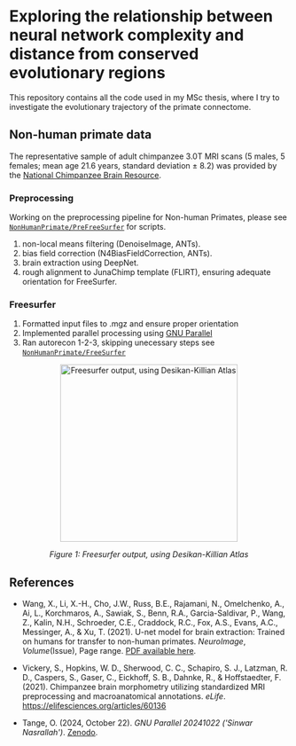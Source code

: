# Exploring the relationship between neural network complexity and distance from conserved evolutionary regions
This repository contains all the code used in my MSc thesis, where I try to investigate the evolutionary trajectory of the primate connectome. 

## Non-human primate data
The representative sample of adult chimpanzee 3.0T MRI scans (5 males, 5 females; mean age 21.6 years, standard deviation ± 8.2) was provided by the <a href="https://www.chimpanzeebrain.org/mri-datasets-for-direct-download">National Chimpanzee Brain Resource</a>.

### Preprocessing 
Working on the preprocessing pipeline for Non-human Primates, please see [`NonHumanPrimate/PreFreeSurfer`](NonHumanPrimate/PreFreeSurfer) for scripts.
1. non-local means filtering (DenoiseImage, ANTs).
2. bias field correction (N4BiasFieldCorrection, ANTs).
3. brain extraction using DeepNet.
4. rough alignment to JunaChimp template (FLIRT), ensuring adequate orientation for FreeSurfer.

### Freesurfer 
1. Formatted input files to .mgz and ensure proper orientation
2. Implemented parallel processing using <a href="https://doi.org/10.5281/zenodo.13957646" target="_blank">GNU Parallel</a>
3. Ran autorecon 1-2-3, skipping unecessary steps see [`NonHumanPrimate/FreeSurfer`](NonHumanPrimate/FreeSurfer)

<p align="center">
    <img width="320" src="https://github.com/user-attachments/assets/28fa4cda-3b90-4abd-881d-1163e1f1ed89" alt="Freesurfer output, using Desikan-Killian Atlas">
</p>
<p align="center">
    <em>Figure 1: Freesurfer output, using Desikan-Killian Atlas</em>
</p>

## References
- Wang, X., Li, X.-H., Cho, J.W., Russ, B.E., Rajamani, N., Omelchenko, A., Ai, L., Korchmaros, A., Sawiak, S., Benn, R.A., Garcia-Saldivar, P., Wang, Z., Kalin, N.H., Schroeder, C.E., Craddock, R.C., Fox, A.S., Evans, A.C., Messinger, A., & Xu, T. (2021). U-net model for brain extraction: Trained on humans for transfer to non-human primates. *NeuroImage*, *Volume*(Issue), Page range. [PDF available here](https://foxlab.ucdavis.edu/publications/WangXu_Neuroimage_2021.pdf).

- Vickery, S., Hopkins, W. D., Sherwood, C. C., Schapiro, S. J., Latzman, R. D., Caspers, S., Gaser, C., Eickhoff, S. B., Dahnke, R., & Hoffstaedter, F. (2021). Chimpanzee brain morphometry utilizing standardized MRI preprocessing and macroanatomical annotations. <i>eLife</i>. <a href="https://elifesciences.org/articles/60136">https://elifesciences.org/articles/60136</a>

- Tange, O. (2024, October 22). <em>GNU Parallel 20241022 ('Sinwar Nasrallah')</em>. <a href="https://doi.org/10.5281/zenodo.13957646" target="_blank">Zenodo</a>.

